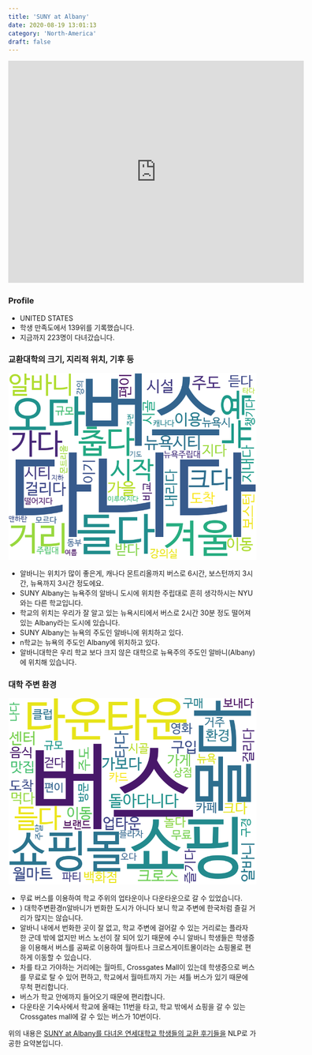 ```yaml
---
title: 'SUNY at Albany'
date: 2020-08-19 13:01:13
category: 'North-America'
draft: false
---
```


<iframe
width="600"
height="450"
frameborder="0" style="border:0"
src="https://www.google.com/maps/embed/v1/place?key=AIzaSyC9e1AME-pVmWC4hBpFdu5S4dKzyepa3HQ&q=SUNY+at+Albany&center=42.6849814,-73.824773&zoom=14" allowfullscreen>
</iframe>

### Profile

* UNITED STATES
* 학생 만족도에서 139위를 기록했습니다.
* 지금까지 223명이 다녀갔습니다. 

### 교환대학의 크기, 지리적 위치, 기후 등

![gen_info-WordCloud](../univ_wordclouds_okt/gen_info/US000172_gen_info_okt.png)

* 알바니는 위치가 많이 좋은게, 캐나다 몬트리올까지 버스로 6시간, 보스턴까지 3시간, 뉴욕까지 3시간 정도에요.
* SUNY Albany는 뉴욕주의 알바니 도시에 위치한 주립대로 흔히 생각하시는 NYU와는 다른 학교입니다.
* 학교의 위치는 우리가 잘 알고 있는 뉴욕시티에서 버스로 2시간 30분 정도 떨어져 있는 Albany라는 도시에 있습니다.
* SUNY Albany는 뉴욕의 주도인 알바니에 위치하고 있다.
* n학교는 뉴욕의 주도인 Albany에 위치하고 있다.
* 알바니대학은 우리 학교 보다 크지 않은 대학으로 뉴욕주의 주도인 알바니(Albany)에 위치해 있습니다.


### 대학 주변 환경

![env_info-WordCloud](../univ_wordclouds_okt/env_info/US000172_env_info_okt.png)

* 무료 버스를 이용하여 학교 주위의 업타운이나 다운타운으로 갈 수 있었습니다.
* ) 대학주변환경n알바니가 번화한 도시가 아니다 보니 학교 주변에 한국처럼 즐길 거리가 많지는 않습니다.
* 알바니 내에서 번화한 곳이 잘 없고, 학교 주변에 걸어갈 수 있는 거리로는 플라자 한 군데 밖에 없지만 버스 노선이 잘 되어 있기 때문에 수니 알바니 학생들은 학생증을 이용해서 버스를 공짜로 이용하여 월마트나 크로스게이트몰이라는 쇼핑몰로 편하게 이동할 수 있습니다.
* 차를 타고 가야하는 거리에는 월마트, Crossgates Mall이 있는데 학생증으로 버스를 무료로 탈 수 있어 편하고, 학교에서 월마트까지 가는 셔틀 버스가 있기 때문에 무척 편리합니다.
* 버스가 학교 안에까지 들어오기 때문에 편리합니다.
* 다운타운 기숙사에서 학교에 올때는 11번을 타고, 학교 밖에서 쇼핑을 갈 수 있는 Crossgates mall에 갈 수 있는 버스가 10번이다.


위의 내용은 [SUNY at Albany를 다녀온 연세대학교 학생들의 교환 후기들을](http://oia.yonsei.ac.kr/partner/expReport.asp?ucode=US000172&bgbn=A) NLP로 가공한 요약본입니다. 
